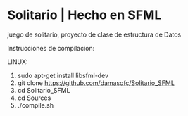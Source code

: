 # Solitario | Hecho en SFML
juego de solitario, proyecto de clase de estructura de Datos

Instrucciones de compilacion:

LINUX:
1. sudo apt-get install libsfml-dev
2. git clone https://github.com/damasofc/Solitario_SFML
3. cd Solitario_SFML
4. cd Sources
5. ./compile.sh
